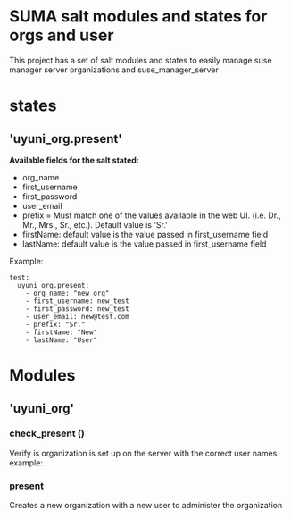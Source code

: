 # SUMA salt modules and states for orgs and user

This project has a set of salt modules and states to easily manage suse
manager server organizations and suse_manager_server

# states
## 'uyuni_org.present'

**Available fields for the salt stated:**
* org_name
* first_username
* first_password
* user_email
* prefix = Must match one of the values available in the web UI. (i.e. Dr., Mr., Mrs., Sr., etc.). Default value is 'Sr.'
* firstName: default value is the value passed in first_username field
* lastName: default value is the value passed in first_username field

Example:
```
test:
  uyuni_org.present:
    - org_name: "new org"
    - first_username: new_test
    - first_password: new_test
    - user_email: new@test.com
    - prefix: "Sr."
    - firstName: "New"
    - lastName: "User"
```
# Modules
## 'uyuni_org'

### check_present ()
Verify is organization is set up on the server with the correct user names
example:

### present
Creates a new organization with a new user to administer the organization
